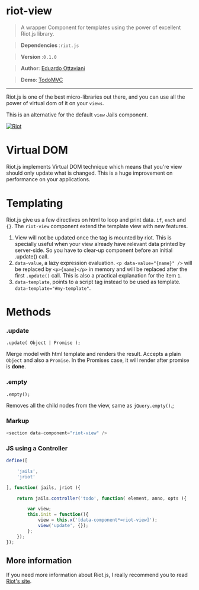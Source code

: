 # riot-view

>A wrapper Component for templates using the power of excellent Riot.js library.

>**Dependencies** :`riot.js`

>**Version** :`0.1.0`

>**Author**: [Eduardo Ottaviani](//github.com/Javiani)

>**Demo**: [TodoMVC](//rawgit.com/jails-org/Demos/master/TodoMVC/index.htm)

---

Riot.js is one of the best micro-libraries out there, and you can use all the power of virtual dom of it on your `views`.

This is an alternative for the default `view` Jails component.

[![Riot](http://javiani.files.wordpress.com/2015/06/screen-shot-2015-06-20-at-12-58-18.png)](//muut.com/riotjs/)

# Virtual DOM

Riot.js implements Virtual DOM technique which means that you're view should only update what is changed.
This is a huge improvement on performance on your applications.

# Templating

Riot.js give us a few directives on html to loop and print data. `if`, `each` and `{}`.
The `riot-view` component extend the template view with new features.

1. View will not be updated once the tag is mounted by riot. This is specially useful when your view already have relevant data printed by server-side. So you have to clear-up component before an initial .update() call.
2. `data-value`,  a lazy expression evaluation. `<p data-value="{name}" />` will be replaced by `<p>{name}</p>` in memory and will be replaced after the first `.update()` call. This is also a practical explanation for the item `1`.
3. `data-template`, points to a script tag instead to be used as template. `data-template="#my-template"`.

# Methods

### .update
	.update( Object | Promise );

Merge model with html template and renders the result. Accepts a plain `Object` and also a `Promise`. In the Promises case, it will render after promise is **done**.

### .empty
	.empty();

Removes all the child nodes from the view, same as `jQuery.empty()`.;


### Markup

```js
<section data-component="riot-view" />
```

### JS using a Controller

```js
define([

	'jails',
	'jriot'

], function( jails, jriot ){

	return jails.controller('todo', function( element, anno, opts ){

		var view;
		this.init = function(){
			view = this.x('[data-component*=riot-view]');
			view('update', {});
		};
	});
});

```

## More information

If you need more information about Riot.js, I really recommend you to read [Riot's site](//riotjs.com/).
